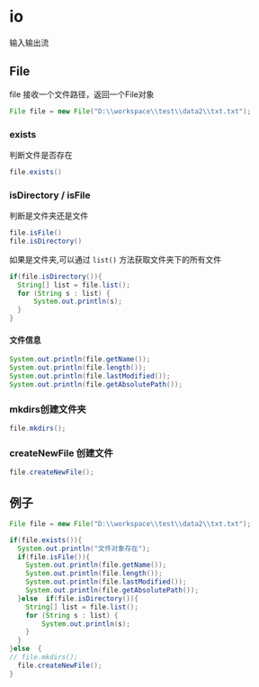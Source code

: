 # io
输入输出流

## File 
file 接收一个文件路径，返回一个File对象
```java
File file = new File("D:\\workspace\\test\\data2\\txt.txt");
```

### exists
判断文件是否存在
```java
file.exists()
```
### isDirectory / isFile
判断是文件夹还是文件

```java
file.isFile()
file.isDirectory()
```
如果是文件夹,可以通过 `list()` 方法获取文件夹下的所有文件
```java
if(file.isDirectory()){
  String[] list = file.list();
  for (String s : list) {
      System.out.println(s);
  }
}
```
#### 文件信息
```java
System.out.println(file.getName());
System.out.println(file.length());
System.out.println(file.lastModified());
System.out.println(file.getAbsolutePath());
```

### mkdirs创建文件夹
```java
file.mkdirs();
```
### createNewFile 创建文件

```java
file.createNewFile();
```

## 例子

```java
File file = new File("D:\\workspace\\test\\data2\\txt.txt");

if(file.exists()){
  System.out.println("文件对象存在");
  if(file.isFile()){
    System.out.println(file.getName());
    System.out.println(file.length());
    System.out.println(file.lastModified());
    System.out.println(file.getAbsolutePath());
  }else  if(file.isDirectory()){
    String[] list = file.list();
    for (String s : list) {
        System.out.println(s);
    }
  }
}else  {
// file.mkdirs();
  file.createNewFile();
}
```


